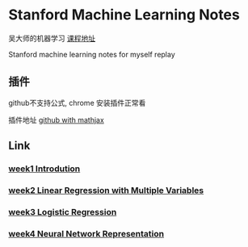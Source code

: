 # Stanford Machine Learning Notes
吴大师的机器学习 [课程地址](https://www.coursera.org/learn/machine-learning/home/week/)

Stanford machine learning notes for myself replay

## 插件
github不支持公式, chrome 安装插件正常看

插件地址  [github with mathjax](https://chrome.google.com/webstore/detail/github-with-mathjax/ioemnmodlmafdkllaclgeombjnmnbima)



## Link
### [week1 Introdution](https://github.com/longli-ai/Stanford_Machine_Learning-Notes/blob/master/week1.md)

### [week2 Linear Regression with Multiple Variables](https://github.com/longli-ai/Stanford_Machine_Learning-Notes/blob/master/week2.md)

### [week3 Logistic Regression](https://github.com/longli-ai/Stanford_Machine_Learning-Notes/blob/master/week3.md)

### [week4 Neural Network Representation](https://github.com/longli-ai/Stanford_Machine_Learning-Notes/blob/master/week4.md)